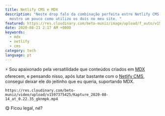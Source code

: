 ```yaml
---
title: Netlify CMS e MDX
description: "Neste drop falo da combinação perfeita entre Netlify CMS com MDX e
  mostro um pouco como utilizo os dois no meu site. "
featured: https://res.cloudinary.com/beto-muniz/image/upload/f_auto/v1597541752/nmdx_yc6coz.jpg
date: 2020-08-21 2:17 AM +0000
keywords:
  - mdx
  - netlify
  - cms
category: tech
language: pt
---
```


⚡️ Sou apaixonado pela versatilidade que conteúdos criados em [MDX](https://mdxjs.com/) oferecem, e pensando nisso, após lutar bastante com o [Netlify CMS](https://www.netlifycms.org/), consegui deixar ele do jeitinho que eu queria, suportando MDX.

```video
https://res.cloudinary.com/beto-muniz/video/upload/v1597375425/Kapture_2020-08-14_at_0.22.35_gknmpk.mp4
```

😋 Ficou legal, né?
